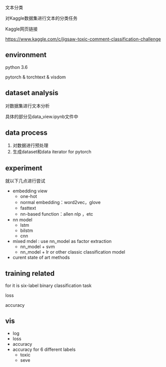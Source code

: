 文本分类

对Kaggle数据集进行文本的分类任务

Kaggle网页链接

https://www.kaggle.com/c/jigsaw-toxic-comment-classification-challenge

## environment

python 3.6

pytorch & torchtext & visdom

## dataset analysis

对数据集进行文本分析

具体的部分见data_view.ipynb文件中

## data process

1. 对数据进行预处理
2. 生成dataset和data iterator for pytorch

## experiment
就以下几点进行尝试
- embedding view
    - one-hot
    - normal embedding：word2vec，glove
    - fasttext
    - nn-based function：allen nlp ，etc
- nn model
    - lstm
    - bilstm
    - cnn
- mixed mdel : use nn_model as factor extraction
    - nn_model + svm
    - nn_model + lr or other classic classification model
- curent state of art methods

## training related

for it is six-label binary classification task

loss

accuracy

## vis

- log
- loss
- accuracy
- accuracy for 6 different labels
    - toxic
    - seve